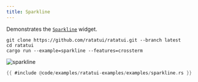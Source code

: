 ```yaml
---
title: Sparkline
---
```


Demonstrates the [`Sparkline`](https://docs.rs/ratatui/latest/ratatui/widgets/struct.Sparkline.html)
widget.

```shell title=run example
git clone https://github.com/ratatui/ratatui.git --branch latest
cd ratatui
cargo run --example=sparkline --features=crossterm
```

![sparkline](sparkline.gif)

```rust title=sparkline.rs
{{ #include @code/examples/ratatui-examples/examples/sparkline.rs }}
```
